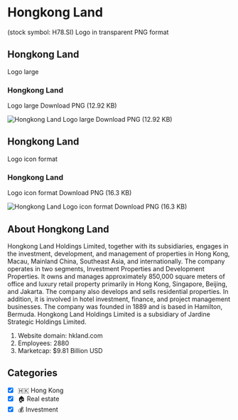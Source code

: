 # Hongkong Land
 (stock symbol: H78.SI) Logo in transparent PNG format

## Hongkong Land
 Logo large

### Hongkong Land
 Logo large Download PNG (12.92 KB)

![Hongkong Land
 Logo large Download PNG (12.92 KB)](/img/orig/H78.SI_BIG-cdcc4c71.png)

## Hongkong Land
 Logo icon format

### Hongkong Land
 Logo icon format Download PNG (16.3 KB)

![Hongkong Land
 Logo icon format Download PNG (16.3 KB)](/img/orig/H78.SI-b719cbe2.png)

## About Hongkong Land


Hongkong Land Holdings Limited, together with its subsidiaries, engages in the investment, development, and management of properties in Hong Kong, Macau, Mainland China, Southeast Asia, and internationally. The company operates in two segments, Investment Properties and Development Properties. It owns and manages approximately 850,000 square meters of office and luxury retail property primarily in Hong Kong, Singapore, Beijing, and Jakarta. The company also develops and sells residential properties. In addition, it is involved in hotel investment, finance, and project management businesses. The company was founded in 1889 and is based in Hamilton, Bermuda. Hongkong Land Holdings Limited is a subsidiary of Jardine Strategic Holdings Limited.

1. Website domain: hkland.com
2. Employees: 2880
3. Marketcap: $9.81 Billion USD


## Categories
- [x] 🇭🇰 Hong Kong
- [x] 🏠 Real estate
- [x] 💰 Investment
